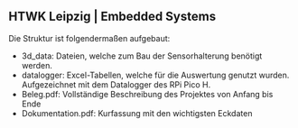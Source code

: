 HTWK Leipzig | Embedded Systems
-------------------------------


Die Struktur ist folgendermaßen aufgebaut:
- 3d_data: Dateien, welche zum Bau der Sensorhalterung benötigt werden.
- datalogger: Excel-Tabellen, welche für die Auswertung genutzt wurden. Aufgezeichnet mit dem Datalogger des RPi Pico H.
- Beleg.pdf: Vollständige Beschreibung des Projektes von Anfang bis Ende
- Dokumentation.pdf: Kurfassung mit den wichtigsten Eckdaten
